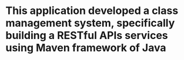 # This application developed a class management system, specifically building a RESTful APIs services using Maven framework of Java
